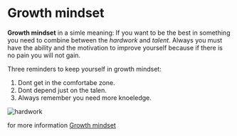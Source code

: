 # Growth mindset

**Growth mindset** in a simle meaning: If you want to be the best in something you need to combine between the *hardwork* and *talent*. Always you must have the ability and the motivation to improve yourself because if there is no pain you will not gain.

Three reminders to keep yourself in growth mindset:
1. Dont get in the comfortabe zone.
2. Dont depend just on the talen.
3. Always remember you need more knoeledge.

![hardwork](https://stickybranding.com/wp-content/uploads/2019/01/SBQ-Hard-Work-946x532.jpg)

for more information [Growth mindset](https://www.atlassian.com/blog/inside-atlassian/growth-mindset)
